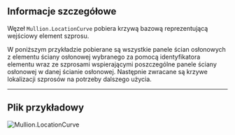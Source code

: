 ## Informacje szczegółowe
Węzeł `Mullion.LocationCurve` pobiera krzywą bazową reprezentującą wejściowy element szprosu.

W poniższym przykładzie pobierane są wszystkie panele ścian osłonowych z elementu ściany osłonowej wybranego za pomocą identyfikatora elementu wraz ze szprosami wspierającymi poszczególne panele ściany osłonowej w danej ścianie osłonowej. Następnie zwracane są krzywe lokalizacji szprosów na potrzeby dalszego użycia.
___
## Plik przykładowy

![Mullion.LocationCurve](./Revit.Elements.Mullion.LocationCurve_img.jpg)
